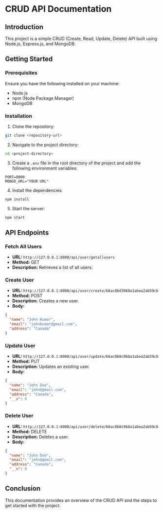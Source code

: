 
# CRUD API Documentation

## Introduction

This project is a simple CRUD (Create, Read, Update, Delete) API built using Node.js, Express.js, and MongoDB.

## Getting Started

### Prerequisites

Ensure you have the following installed on your machine:

- Node.js
- npm (Node Package Manager)
- MongoDB

### Installation

1. Clone the repository:

```sh
git clone <repository-url>
```

2. Navigate to the project directory:

```sh
cd <project-directory>
```

3. Create a `.env` file in the root directory of the project and add the following environment variables:

```env
PORT=8000
MONGO_URL="YOUR URL"
```

4. Install the dependencies:

```sh
npm install
```

5. Start the server:

```sh
npm start
```

## API Endpoints

### Fetch All Users

- **URL:** `http://127.0.0.1:8000/api/user/getallusers`
- **Method:** GET
- **Description:** Retrieves a list of all users.

### Create User

- **URL:** `http://127.0.0.1:8000/api/user/create/66ac8bd3968a1abea2ab59cb`
- **Method:** POST
- **Description:** Creates a new user.
- **Body:**

```json
{
  "name": "John Kumar",
  "email": "johnkumar@gmail.com",
  "address": "Canada"
}
```

### Update User

- **URL:** `http://127.0.0.1:8000/api/user/update/66ac8b8c968a1abea2ab59c6`
- **Method:** PUT
- **Description:** Updates an existing user.
- **Body:**

```json
{
  "name": "John Doe",
  "email": "john@gmail.com",
  "address": "Canada",
  "__v": 0
}
```

### Delete User

- **URL:** `http://127.0.0.1:8000/api/user/delete/66ac8b8c968a1abea2ab59c6`
- **Method:** DELETE
- **Description:** Deletes a user.
- **Body:**

```json
{
  "name": "John Doe",
  "email": "john@gmail.com",
  "address": "Canada",
  "__v": 0
}
```

## Conclusion

This documentation provides an overview of the CRUD API and the steps to get started with the project. 
